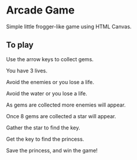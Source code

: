 # Arcade Game

Simple little frogger-like game using HTML Canvas.

[](/arcase-game-cap.gif)

## To play

Use the arrow keys to collect gems.

You have 3 lives.

Avoid the enemies or you lose a life.

Avoid the water or you lose a life.

As gems are collected more enemies will appear.

Once 8 gems are collected a star will appear.

Gather the star to find the key.

Get the key to find the princess.

Save the princess, and win the game!